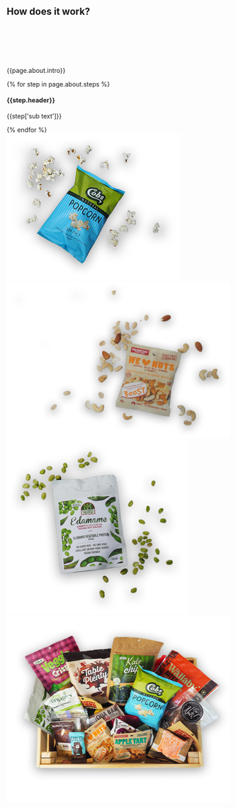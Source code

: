 <h2 class="handdrawn red-header left-header" style="top: 40px">How does it work?</h2>
<section class="wood-bg about" style="padding: 80px 0; z-index: 20"> <!--HOW IT WORKS-->
  <div class="wave">
  </div>
  <div class="container">
    <div class="col-xs-12 col-sm-8 col-sm-offset-2 box-bg">
      <p class="intro">{{page.about.intro}}</p>
      {% for step in page.about.steps %}
      <h4>{{step.header}}</h4>
      <p>{{step['sub text']}}</p>
      {% endfor %}
    </div>
  </div>
  <div class="wave wave-bottom offwhite-bg">
  </div>
  <img class="popcorn" src="assets/images/popcorn.png">
  <img class="nuts" src="assets/images/nuts.png">
    <img class="edamame" src="assets/images/edamame.png">
  <img class="overhead-box" src="assets/images/overhead-box.png">
</section>
